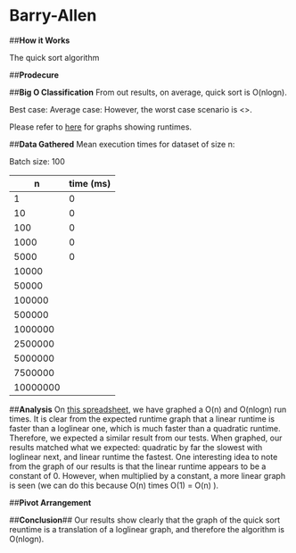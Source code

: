# Barry-Allen

##**How it Works**

The quick sort algorithm

##**Prodecure**


##**Big O Classification**
From out results, on average, quick sort is O(nlogn).

Best case:
Average case:
However, the worst case scenario is <>.

Please refer to [here](https://docs.google.com/spreadsheets/d/1cPhpooQ144SA3srdUaYbCKzZDRhlfPsNmp4NApKldMg/pubhtml) for graphs showing runtimes.

##**Data Gathered**
Mean execution times for dataset of size n:

Batch size: 100

  n        | time (ms)
  -------- | ---------
  1        | 0
  10       | 0
  100      | 0
  1000     | 0
  5000     | 0
  10000    | 
  50000    | 
  100000   | 
  500000   | 
  1000000  | 
  2500000  | 
  5000000  | 
  7500000  | 
  10000000 | 

##**Analysis**
On [this spreadsheet](https://docs.google.com/spreadsheets/d/1cPhpooQ144SA3srdUaYbCKzZDRhlfPsNmp4NApKldMg/pubhtml), we have graphed a O(n) and O(nlogn) run times. It is clear from the expected runtime graph that a linear runtime is faster than a loglinear one, which is much faster than a quadratic runtime. Therefore, we expected a similar result from our tests. When graphed, our results matched what we expected: quadratic by far the slowest with loglinear next, and linear runtime the fastest. One interesting idea to note from the graph of our results is that the linear runtime appears to be a constant of 0. However, when multiplied by a constant, a more linear graph is seen (we can do this because O(n) times O(1) = O(n) ). 

##**Pivot Arrangement**

##**Conclusion**##
Our results show clearly that the graph of the quick sort reuntime is a translation of a loglinear graph, and therefore the algorithm is O(nlogn).

